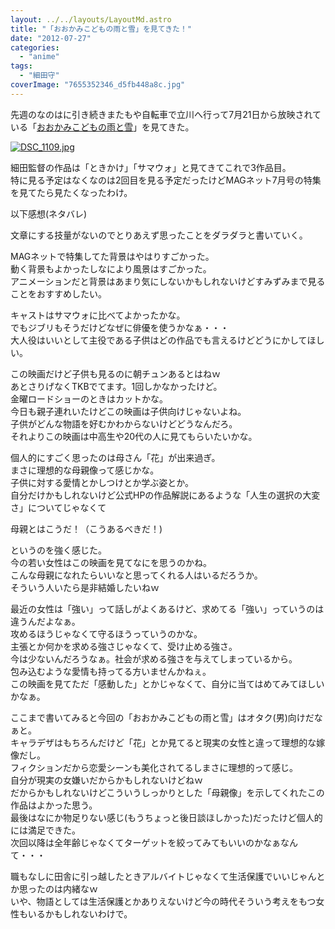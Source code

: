 ```yaml
---
layout: ../../layouts/LayoutMd.astro
title: "「おおかみこどもの雨と雪」を見てきた！"
date: "2012-07-27"
categories: 
  - "anime"
tags: 
  - "細田守"
coverImage: "7655352346_d5fb448a8c.jpg"
---
```


先週のなのはに引き続きまたもや自転車で立川へ行って7月21日から放映されている「[おおかみこどもの雨と雪](http://www.ookamikodomo.jp/index.html)」を見てきた。

[![DSC_1109.jpg](/wp/images/9031438478_3096566c2d.jpg)](http://www.flickr.com/photos/67522130@N08/9031438478/ "DSC_1109.jpg")

細田監督の作品は「ときかけ」「サマウォ」と見てきてこれで3作品目。  
特に見る予定はなくなのは2回目を見る予定だったけどMAGネット7月号の特集を見てたら見たくなったわけ。

以下感想(ネタバレ)

文章にする技量がないのでとりあえず思ったことをダラダラと書いていく。

MAGネットで特集してた背景はやはりすごかった。  
動く背景もよかったしなにより風景はすごかった。  
アニメーションだと背景はあまり気にしないかもしれないけどすみずみまで見ることをおすすめしたい。

キャストはサマウォに比べてよかったかな。  
でもジブリもそうだけどなぜに俳優を使うかなぁ・・・  
大人役はいいとして主役である子供はどの作品でも言えるけどどうにかしてほしい。

この映画だけど子供も見るのに朝チュンあるとはねｗ  
あとさりげなくTKBでてます。1回しかなかったけど。  
金曜ロードショーのときはカットかな。  
今日も親子連れいたけどこの映画は子供向けじゃないよね。  
子供がどんな物語を好むかわからないけどどうなんだろ。  
それよりこの映画は中高生や20代の人に見てもらいたいかな。

個人的にすごく思ったのは母さん「花」が出来過ぎ。  
まさに理想的な母親像って感じかな。  
子供に対する愛情とかしつけとか学ぶ姿とか。  
自分だけかもしれないけど公式HPの作品解説にあるような「人生の選択の大変さ」についてじゃなくて

母親とはこうだ！（こうあるべきだ！)

というのを強く感じた。  
今の若い女性はこの映画を見てなにを思うのかね。  
こんな母親になれたらいいなと思ってくれる人はいるだろうか。  
そういう人いたら是非結婚したいねｗ

最近の女性は「強い」って話しがよくあるけど、求めてる「強い」っていうのは違うんだよなぁ。  
攻めるほうじゃなくて守るほうっていうのかな。  
主張とか何かを求める強さじゃなくて、受け止める強さ。  
今は少ないんだろうなぁ。社会が求める強さを与えてしまっているから。  
包み込むような愛情も持ってる方いませんかねぇ。  
この映画を見てただ「感動した」とかじゃなくて、自分に当てはめてみてほしいかなぁ。

ここまで書いてみると今回の「おおかみこどもの雨と雪」はオタク(男)向けだなぁと。  
キャラデザはもちろんだけど「花」とか見てると現実の女性と違って理想的な嫁像だし。  
フィクションだから恋愛シーンも美化されてるしまさに理想的って感じ。  
自分が現実の女嫌いだからかもしれないけどねｗ  
だからかもしれないけどこういうしっかりとした「母親像」を示してくれたこの作品はよかった思う。  
最後はなにか物足りない感じ(もうちょっと後日談ほしかった)だったけど個人的には満足できた。  
次回以降は全年齢じゃなくてターゲットを絞ってみてもいいのかなぁなんて・・・

職もなしに田舎に引っ越したときアルバイトじゃなくて生活保護でいいじゃんとか思ったのは内緒なｗ  
いや、物語としては生活保護とかありえないけど今の時代そういう考えをもつ女性もいるかもしれないわけで。
